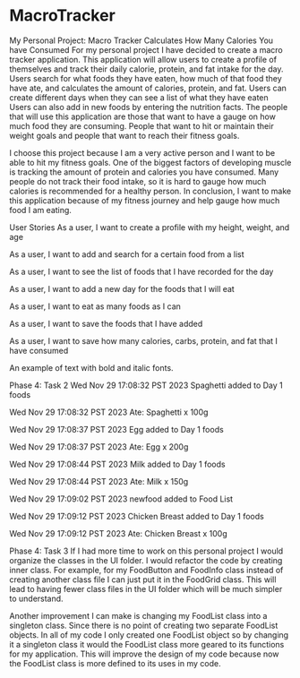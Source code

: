 # MacroTracker
My Personal Project: Macro Tracker
Calculates How Many Calories You have Consumed
For my personal project I have decided to create a macro tracker application. This application will allow users to create a profile of themselves and track their daily calorie, protein, and fat intake for the day. Users search for what foods they have eaten, how much of that food they have ate, and calculates the amount of calories, protein, and fat. Users can create different days when they can see a list of what they have eaten Users can also add in new foods by entering the nutrition facts. The people that will use this application are those that want to have a gauge on how much food they are consuming. People that want to hit or maintain their weight goals and people that want to reach their fitness goals.

I choose this project because I am a very active person and I want to be able to hit my fitness goals. One of the biggest factors of developing muscle is tracking the amount of protein and calories you have consumed. Many people do not track their food intake, so it is hard to gauge how much calories is recommended for a healthy person. In conclusion, I want to make this application because of my fitness journey and help gauge how much food I am eating.

User Stories
As a user, I want to create a profile with my height, weight, and age

As a user, I want to add and search for a certain food from a list

As a user, I want to see the list of foods that I have recorded for the day

As a user, I want to add a new day for the foods that I will eat

As a user, I want to eat as many foods as I can

As a user, I want to save the foods that I have added

As a user, I want to save how many calories, carbs, protein, and fat that I have consumed

An example of text with bold and italic fonts.

Phase 4: Task 2
Wed Nov 29 17:08:32 PST 2023 Spaghetti added to Day 1 foods

Wed Nov 29 17:08:32 PST 2023 Ate: Spaghetti x 100g

Wed Nov 29 17:08:37 PST 2023 Egg added to Day 1 foods

Wed Nov 29 17:08:37 PST 2023 Ate: Egg x 200g

Wed Nov 29 17:08:44 PST 2023 Milk added to Day 1 foods

Wed Nov 29 17:08:44 PST 2023 Ate: Milk x 150g

Wed Nov 29 17:09:02 PST 2023 newfood added to Food List

Wed Nov 29 17:09:12 PST 2023 Chicken Breast added to Day 1 foods

Wed Nov 29 17:09:12 PST 2023 Ate: Chicken Breast x 100g

Phase 4: Task 3
If I had more time to work on this personal project I would organize the classes in the UI folder. I would refactor the code by creating inner class. For example, for my FoodButton and FoodInfo class instead of creating another class file I can just put it in the FoodGrid class. This will lead to having fewer class files in the UI folder which will be much simpler to understand.

Another improvement I can make is changing my FoodList class into a singleton class. Since there is no point of creating two separate FoodList objects. In all of my code I only created one FoodList object so by changing it a singleton class it would the FoodList class more geared to its functions for my application. This will improve the design of my code because now the FoodList class is more defined to its uses in my code.
